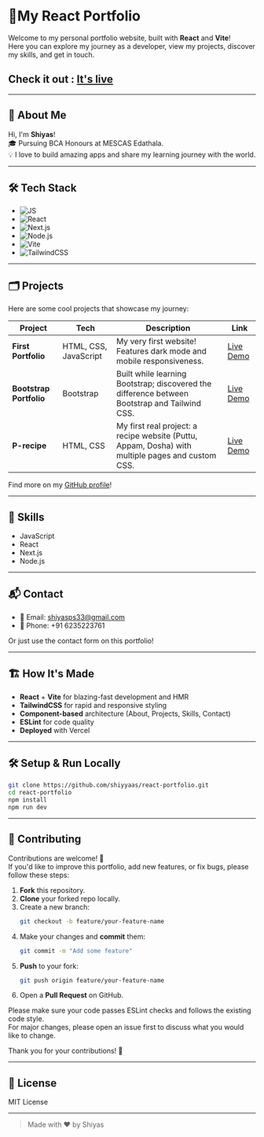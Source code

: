 # 🚀My React Portfolio

Welcome to my personal portfolio website, built with **React** and **Vite**!  
Here you can explore my journey as a developer, view my projects, discover my skills, and get in touch.

## Check it out :  [It's live](https://shiyasee.vercel.app)

---

## 👋 About Me

Hi, I'm **Shiyas**!  
🎓 Pursuing BCA Honours at MESCAS Edathala.  
💡 I love to build amazing apps and share my learning journey with the world.

---

## 🛠️ Tech Stack

- ![JS](https://img.shields.io/badge/-JavaScript-yellow?logo=javascript)
- ![React](https://img.shields.io/badge/-React-blue?logo=react)
- ![Next.js](https://img.shields.io/badge/-Next.js-black?logo=next.js)
- ![Node.js](https://img.shields.io/badge/-Node.js-green?logo=node.js)
- ![Vite](https://img.shields.io/badge/-Vite-purple?logo=vite)
- ![TailwindCSS](https://img.shields.io/badge/-TailwindCSS-38bdf8?logo=tailwindcss)

---

## 🗂️ Projects

Here are some cool projects that showcase my journey:

| Project | Tech | Description | Link |
| ------- | ---- | ----------- | ---- |
| **First Portfolio** | HTML, CSS, JavaScript | My very first website! Features dark mode and mobile responsiveness. | [Live Demo](https://shiiyas.vercel.app) |
| **Bootstrap Portfolio** | Bootstrap | Built while learning Bootstrap; discovered the difference between Bootstrap and Tailwind CSS. | [Live Demo](https://shiyyas.vercel.app) |
| **P-recipe** | HTML, CSS | My first real project: a recipe website (Puttu, Appam, Dosha) with multiple pages and custom CSS. | [Live Demo](https://p-recipe.vercel.app) |

Find more on my [GitHub profile](https://github.com/shiyyaas)!

---

## 💼 Skills

- JavaScript
- React
- Next.js
- Node.js

---

## 📬 Contact

- 📧 Email: shiyasps33@gmail.com
- 📱 Phone: +91 6235223761

Or just use the contact form on this portfolio!

---

## 🏗️ How It's Made

- **React** + **Vite** for blazing-fast development and HMR
- **TailwindCSS** for rapid and responsive styling
- **Component-based** architecture (About, Projects, Skills, Contact)
- **ESLint** for code quality
- **Deployed** with Vercel

---

## 🛠️ Setup & Run Locally

```bash
git clone https://github.com/shiyyaas/react-portfolio.git
cd react-portfolio
npm install
npm run dev
```

---

## 🤝 Contributing

Contributions are welcome! 🎉  
If you'd like to improve this portfolio, add new features, or fix bugs, please follow these steps:

1. **Fork** this repository.
2. **Clone** your forked repo locally.
3. Create a new branch:  
   ```bash
   git checkout -b feature/your-feature-name
   ```
4. Make your changes and **commit** them:  
   ```bash
   git commit -m "Add some feature"
   ```
5. **Push** to your fork:  
   ```bash
   git push origin feature/your-feature-name
   ```
6. Open a **Pull Request** on GitHub.

Please make sure your code passes ESLint checks and follows the existing code style.  
For major changes, please open an issue first to discuss what you would like to change.

Thank you for your contributions! 🙏

---

## 🌟 License

MIT License

---

> Made with ❤️ by Shiyas
